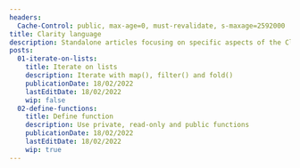 ```yaml
---
headers:
  Cache-Control: public, max-age=0, must-revalidate, s-maxage=2592000
title: Clarity language
description: Standalone articles focusing on specific aspects of the Clarity language
posts:
  01-iterate-on-lists:
    title: Iterate on lists
    description: Iterate with map(), filter() and fold()
    publicationDate: 18/02/2022
    lastEditDate: 18/02/2022
    wip: false
  02-define-functions:
    title: Define function
    description: Use private, read-only and public functions
    publicationDate: 18/02/2022
    lastEditDate: 18/02/2022
    wip: true
---
```


